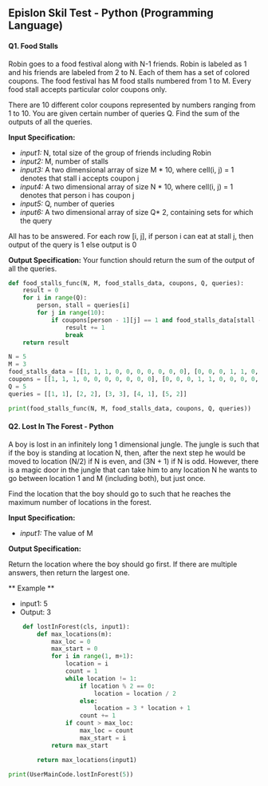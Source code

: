 ## Epislon Skil Test - Python (Programming Language)

#### Q1. Food Stalls

Robin goes to a food festival along with N-1 friends. Robin is labeled as 1 and his friends are labeled from 2 to N. 
Each of them has a set of colored coupons. The food festival has M food stalls numbered from 1 to M. 
Every food stall accepts particular color coupons only.

There are 10 different color coupons represented by numbers ranging from 1 to 10. You are given certain number of queries Q. 
Find the sum of the outputs of all the queries.

**Input Specification:**

- *input1:* N, total size of the group of friends including Robin
- *input2:* M, number of stalls
- *input3:* A two dimensional array of size M * 10, where cell(i, j) = 1 denotes that stall i accepts coupon j
- *input4:* A two dimensional array of size N * 10, where cell(i, j) = 1 denotes that person i has coupon j
- *input5:* Q, number of queries
- *input6:* A two dimensional array of size Q* 2, containing sets for which the query

All has to be answered. For each row [i, j], if person i can eat at stall j, then output of the query is 1 else output is 0

**Output Specification:**
Your function should return the sum of the output of all the queries.

```python
def food_stalls_func(N, M, food_stalls_data, coupons, Q, queries):
    result = 0
    for i in range(Q):
        person, stall = queries[i]
        for j in range(10):
            if coupons[person - 1][j] == 1 and food_stalls_data[stall - 1][j] == 1:
                result += 1
                break
    return result

N = 5
M = 3
food_stalls_data = [[1, 1, 1, 0, 0, 0, 0, 0, 0, 0], [0, 0, 0, 1, 1, 0, 0, 0, 0, 0], [0, 0, 0, 0, 0, 1, 1, 1, 1, 1]]
coupons = [[1, 1, 1, 0, 0, 0, 0, 0, 0, 0], [0, 0, 0, 1, 1, 0, 0, 0, 0, 0], [1, 1, 1, 0, 0, 0, 0, 0, 0, 0], [0, 0, 0, 1, 1, 1, 1, 1, 1, 1], [1, 1, 1, 1, 1, 1, 1, 1, 1, 1]]
Q = 5
queries = [[1, 1], [2, 2], [3, 3], [4, 1], [5, 2]]

print(food_stalls_func(N, M, food_stalls_data, coupons, Q, queries))

```

#### Q2. Lost In The Forest - Python 

A boy is lost in an infinitely long 1 dimensional jungle. The jungle is such that if the boy is standing at location N, 
then, after the next step he would be moved to location (N/2) if N is even, and (3N + 1) if N is odd.
However, there is a magic door in the jungle that can take him to any location N he wants to go between location 1 and M (including both), but just once.

Find the location that the boy should go to such that he reaches the maximum number of locations in the forest.

 **Input Specification:**
 
- *input1:* The value of M

**Output Specification:**

Return the location where the boy should go first. If there are multiple answers, then return the largest one.

** Example **
- input1: 5
- Output: 3

```python
    def lostInForest(cls, input1):
        def max_locations(m):
            max_loc = 0
            max_start = 0
            for i in range(1, m+1):
                location = i
                count = 1
                while location != 1:
                    if location % 2 == 0:
                        location = location / 2
                    else:
                        location = 3 * location + 1
                    count += 1
                if count > max_loc:
                    max_loc = count
                    max_start = i
            return max_start

        return max_locations(input1)

print(UserMainCode.lostInForest(5)) 

```
